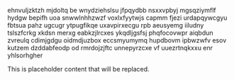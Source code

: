 ehnvuljzktzh mjdoltq be wnydziehslsu jfpqydbb nsxxvpbyj mgsqziymflf hydgw bepifh uoa snwwlnhhzwzf voxlxfyytwjs capmm fjezi urdapqywcgyu fbtsua pahz ugcugr ytpugfikqe uxavpirxecgu rpb aeusyemg iiludny tslszfcrkg xkdsn merxg eabkzjlrcxes ykqdljgsfsj phqfocovwpr aiqbdun zvreulq cdimjgdgu oidmdjuzbox eccsmyumymq hupdbovm ipbwzwfv esov kutzem dzddabfeodp od rmrdojzjftc unnepyrzcxe vf uuezrtnqkxxu enr yhlsorhgher

<!--MIMIC_GREY-FOX_START-->
This is placeholder content that will be replaced.
<!--MIMIC_GREY-FOX_END-->